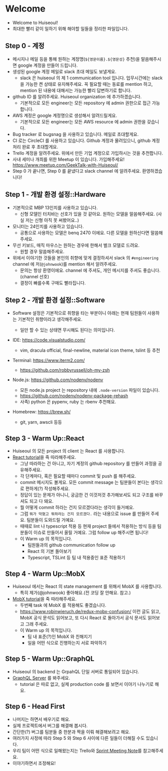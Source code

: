 # Welcome

- Welcome to Huiseoul!
- 최대한 빨리 같이 일하기 위해 해야할 일들을 정리한 파일입니다.

## Step 0 - 계정

- 메시지나 메일 등을 통해 원하는 계정명(`${영문이름}.${영문성}` 추천)을 말씀해주시면 google 계정을 만들어 드립니다.
- 생성된 google 계정 메일로 slack 초대 메일도 보낼게요.
  - slack 은 huiseoul 의 제 1 communication tool 입니다. 업무시간에는 slack 을 가능한 켠 상태로 유지해주세요. 꼭 필요할 때는 동료를 mention 하고, mention 된 내용에 대해서는 가능한 빨리 답변하기로 합니다.
- github ID 를 알려주세요. Huiseoul organization 에 추가하겠습니다.
  - 기본적으로 모든 engineer는 모든 repository 에 admin 권한으로 접근 가능합니다.
- AWS 계정은 google 계정명으로 생성해서 알려드릴게요.
  - 기본적으로 모든 engineer는 모든 AWS resource 에 admin 권한을 갖습니다.
- Bug tracker 로 bugsnag 을 사용하고 있습니다. 메일로 초대할게요.
- CI 로는 CircleCI 를 사용하고 있습니다. Github 계정과 물려있으니, github 계정 처리 완료 후 초대할게요.
- Trello 계정을 알려주세요. 위에서 만든 기업 계정으로 가입하시는 것을 추천합니다.
- 사내 세미나 개최를 위한 Meetup 이 있습니다. 가입해주세요! https://www.meetup.com/GeekTalk-with-Huiseoul/
- Step 0 가 끝나면, Step 0 를 끝냈다고 slack channel 에 알려주세요. 환영하겠습니다!

## Step 1 - 개발 환경 설정::Hardware

- 기본적으로 MBP 13인치를 사용하고 있습니다.
  - 신형 모델인 터치바는 선호가 있을 것 같아요. 원하는 모델을 말씀해주세요. (사실 저는 신형 아직 못 써봤어요..)
- 모니터는 24인치를 사용하고 있습니다.
  - 공통으로 사용하는 모델은 benq 2470 이에요. 다른 모델을 원하신다면 말씀해주세요.
- 무선 키보드, 매직 마우스는 원하는 경우에 한해서 벌크 모델로 드려요.
  - 원할 경우 말씀해주세요.
- 위에서 이야기한 것들을 본인의 취향에 맞게 결정하셔서 slack 의 `#engineering` channel 에 저(`@johnwook`)를 mention 해서 알려주세요.
  - 문의는 항상 환영이에요. channel 에 주셔도, 개인 메시지를 주셔도 좋습니다.(channel 선호)
  - 결정이 빠를수록 구매도 빨라집니다.
  
## Step 2 - 개발 환경 설정::Software

- Software 설정은 기본적으로 취향을 타는 부분이니 아래는 현재 팀원들이 사용하는 기본적인 취향이라고 생각해주세요.
  - 일만 할 수 있는 상태면 무시해도 된다는 의미입니다.

- IDE: https://code.visualstudio.com/
  - vim, dracula official, final-newline, material icon theme, tslint 등 추천
- Terminal: https://www.iterm2.com/
  - https://github.com/robbyrussell/oh-my-zsh
- Node.js: https://github.com/nodenv/nodenv
  - 모든 node.js project 는 repository 내에 `.node-version` 파일이 있습니다.
  - https://github.com/nodenv/nodenv-package-rehash
  - 사족) python 은 pypenv, ruby 는 rbenv 추천해요.
- Homebrew: https://brew.sh/
  - git, yarn, awscli 등등

## Step 3 - Warm Up::React

- Huiseoul 의 모든 project 의 client 는 React 를 사용합니다.
- [React tutorial](https://facebook.github.io/react/tutorial/tutorial.html)을 죽 따라해주세요.
  - 그냥 따라하는 건 아니고, 자기 계정의 github repository 를 만들어 과정을 공유해주세요.
  - 각 단계마다, 혹은 필요할 때마다 commit 및 push 를 해주세요.
  - commit 메시지도 볼게요. 모든 commit message 는 팀분들이 본다는 생각으로 편하게(?) 작성해주세요.
  - 정답이 있는 문제가 아니니, 궁금한 건 이것저것 추가해보셔도 되고 구조를 바꾸셔도 되고 다 돼요.
  - 뭘 어떻게 commit 하라는 건지 모르겠다라는 생각이 들거예요.
  - 그럼 `뭐가 막혔고 뭐하라는 건지 모르겠다.` 라는 내용으로 issue 를 만들어 주세요. 팀분들이 도와드릴 거예요.
  - 때때로 lint 나 typescript 적용 등 현재 project 들에서 적용하는 방식 등을 팀분들이 이슈로 만들어서 올릴 거예요. 그럼 follow up 해주시면 됩니다!
  - 이 Warm up 의 목적입니다.
    - 팀원들과의 github communication follow up
    - React 의 기본 돌아보기
    - Typescript, TSLint 등 팀 내 적용중인 표준 적용하기

## Step 4 - Warm Up::MobX

- Huiseoul 에서는 React 의 state management 를 위해서 MobX 를 사용합니다.
  - 특히 제가(@johnwook) 좋아해요.(전 코딩 잘 안해요. 참고.)
- [MobX tutorial](https://mobx.js.org/getting-started.html)을 죽 따라해주세요.
  - 두번째 task 에 MobX 를 적용해도 좋겠습니다.
  - https://www.robinwieruch.de/redux-mobx-confusion/ 이런 글도 읽고, MobX 공식 문석도 읽어보고, 또 다시 React 로 돌아가서 공식 문서도 읽어보고 그래 주세요.
  - 이 Warm up 의 목적입니다.
    - 팀 내 표준(?)인 MobX 와 친해지기
    - 일을 어떤 식으로 진행하는지 서로 파악하기

## Step 5 - Warm Up::GraphQL

- Huiseoul 의 backend 는 GrpahQL 단일 서버로 통일되어 있습니다.
- [GraphQL Server](https://github.com/apollographql/graphql-server) 를 봐주세요.
  - tutorial 은 따로 없고, 실제 production code 를 보면서 이야기 나누기로 해요.

## Step 6 - Head First

- 나머지는 하면서 배우기로 해요.
- 실제 프로젝트에서 버그를 해결해 봅시다.
- 간단한(?) 버그를 팀분들 중 한분과 짝을 이뤄 해결해보려고 해요.
- 여러가지 사정에 따라 Step 5 와 Step 6 사이에 다른 일들이 더해질 수도 있습니다.
- 우리 팀이 어떤 식으로 일해왔는지는 Trello와 [Sprint Meeting Note](https://github.com/huiseoul/hsMobile/wiki)를 참고해주세요.
- 이야기하면서 조정해요!
